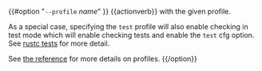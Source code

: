 {{#option "`--profile` _name_" }}
{{actionverb}} with the given profile.

As a special case, specifying the `test` profile will also enable checking in
test mode which will enable checking tests and enable the `test` cfg option.
See [rustc tests](https://doc.rust-lang.org/rustc/tests/index.html) for more
detail.

See [the reference](../reference/profiles.html) for more details on profiles.
{{/option}}
